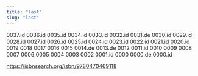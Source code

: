 ```yaml
---
title: "last"
slug: "last"
---
```


0037.id
0036.id
0035.id
0034.id
0033.id
0032.id
0031.de
0030.id
0029.id
0028.id
0027.id
0026.id
0025.id
0024.id
0023.id
0022.id
0021.id
0020.id
0019
0018
0017
0016
0015
0014.de
0013.de
0012
0011.id
0010
0009
0008
0007
0006
0005
0004
0003
0002
0001.id
0000 0000.de 0000.id

https://isbnsearch.org/isbn/9780470469118
